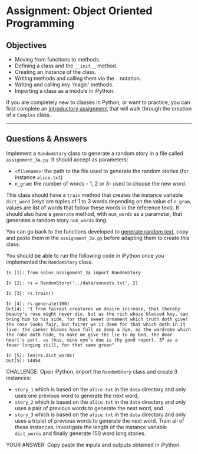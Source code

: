 # Assignment: Object Oriented Programming

## Objectives

- Moving from functions to methods.
- Defining a class and the `__init__` method.
- Creating an instance of the class.
- Writing methods and calling them via the `.` notation.
- Writing and calling key 'magic' methods.
- Importing a class as a module in iPython.

If you are completely new to classes in Python, or want to practice, you can first complete an [introductory assignment](assignment_3_intro_class.md) that will walk through the creation of a `Complex` class.
_______________________________________

## Questions & Answers

Implement a `RandomStory` class to generate a random story in a file called `assignment_3a.py`. It should accept as parameters:
- `<filename>`: the path to the file used to generate the random stories (for instance `alice.txt`)
- `n_gram`: the number of words - 1, 2 or 3- used to choose the new word.

This class should have a `train` method that creates the instance variable `dict_word` (keys are tuples of 1 to 3 words depending on the value of `n_gram`, values are list of words that follow these words in the reference text). It should also have a `generate` method, with `num_words` as a parameter, that generates a random story `num_words` long.

You can go back to the functions developed to [generate random text](assignment_2a.py), copy and paste them in the `assignment_3a.py` before adapting them to create this class.

You should be able to run the following code in iPython once you implemented the `RandomStory` class.

```
In [1]: from solns_assignment_3a import RandomStory

In [2]: rs = RandomStory('../data/sonnets.txt', 2)

In [3]: rs.train()

In [4]: rs.generate(100)
Out[4]: "1 from fairest creatures we desire increase, that thereby beauty's rose might never die, but as the rich whose blessed key, can bring him to his side, for that sweet ornament which truth doth give! the rose looks fair, but fairer we it deem for that which doth in it live: the canker blooms have full as deep a dye, as the wardrobe which the robe doth hide, to make me give the lie to my bed, the dear heart's part. as thus, mine eye's due is thy good report. 37 as a fever longing still, for that same groan"

In [5]: len(rs.dict_words)
Out[5]: 14454
```

CHALLENGE: Open iPython, import the `RandomStory` class and create 3 instances:
- `story_1` which is based on the `alice.txt` in the `data` directory and only uses one previous word to generate the next word,
- `story_2` which is based on the `alice.txt` in the `data` directory and only uses a pair of previous words to generate the next word, and
- `story_3` which is based on the `alice.txt` in the `data` directory and only uses a triplet of previous words to generate the next word.
Train all of these instances, investigate the length of the instance variable `dict_words` and finally generate 150 word long stories.

YOUR ANSWER: Copy paste the inputs and outputs obtained in iPython.
